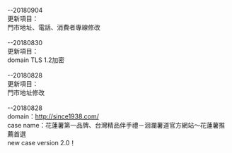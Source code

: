 --20180904<br>
更新項目：<br>
門市地址、電話、消費者專線修改<br>
<br>
--20180830<br>
更新項目：<br>
domain TLS 1.2加密<br>
<br>
--20180828<br>
更新項目：<br>
門市地址修改<br>
<br>
--20180828<br>
domain：http://since1938.com/<br>
case name：花蓮薯第一品牌、台灣精品伴手禮－洄瀾薯道官方網站～花蓮薯推薦首選<br>
new case version 2.0！<br>
